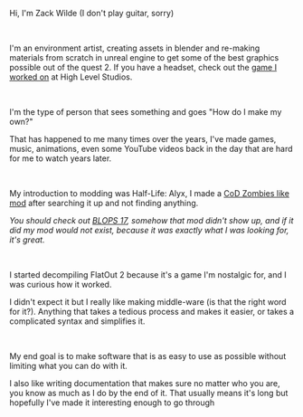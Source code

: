 Hi, I'm Zack Wilde (I don't play guitar, sorry)

<br>

I'm an environment artist, creating assets in blender and re-making materials from scratch in unreal engine to get some of the best graphics possible out of the quest 2. If you have a headset, check out the [game I worked on](https://sidequestvr.com/app/39927/fortune-on-the-frontier-demo) at High Level Studios.

<br>

I'm the type of person that sees something and goes "How do I make my own?"

That has happened to me many times over the years, I've made games, music, animations, even some YouTube videos back in the day that are hard for me to watch years later.

<br>

My introduction to modding was Half-Life: Alyx, I made a [CoD Zombies like mod](https://steamcommunity.com/sharedfiles/filedetails/?id=2679553661) after searching it up and not finding anything.

*You should check out [BLOPS 17](https://steamcommunity.com/sharedfiles/filedetails/?id=2129733498), somehow that mod didn't show up, and if it did my mod would not exist, because it was exactly what I was looking for, it's great.*

<br>

I started decompiling FlatOut 2 because it's a game I'm nostalgic for, and I was curious how it worked.

I didn't expect it but I really like making middle-ware (is that the right word for it?). Anything that takes a tedious process and makes it easier, or takes a complicated syntax and simplifies it.

<br>

My end goal is to make software that is as easy to use as possible without limiting what you can do with it.

I also like writing documentation that makes sure no matter who you are, you know as much as I do by the end of it. That usually means it's long but hopefully I've made it interesting enough to go through
